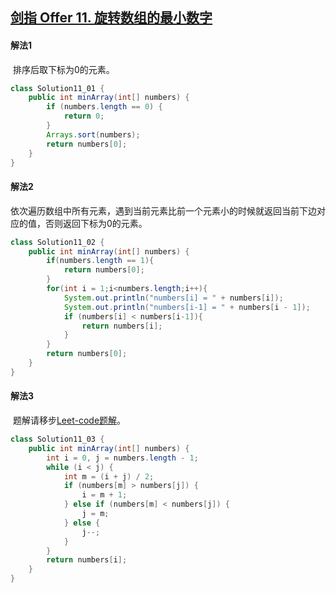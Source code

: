 ## [剑指 Offer 11. 旋转数组的最小数字](https://leetcode-cn.com/problems/xuan-zhuan-shu-zu-de-zui-xiao-shu-zi-lcof/)

#### 解法1

​		排序后取下标为0的元素。

````java
class Solution11_01 {
    public int minArray(int[] numbers) {
        if (numbers.length == 0) {
            return 0;
        }
        Arrays.sort(numbers);
        return numbers[0];
    }
}
````

#### 解法2

​		依次遍历数组中所有元素，遇到当前元素比前一个元素小的时候就返回当前下边对应的值，否则返回下标为0的元素。

````java
class Solution11_02 {
    public int minArray(int[] numbers) {
        if(numbers.length == 1){
            return numbers[0];
        }
        for(int i = 1;i<numbers.length;i++){
            System.out.println("numbers[i] = " + numbers[i]);
            System.out.println("numbers[i-1] = " + numbers[i - 1]);
            if (numbers[i] < numbers[i-1]){
                return numbers[i];
            }
        }
        return numbers[0];
    }
}
````

#### 解法3

​		题解请移步[Leet-code题解](https://leetcode-cn.com/problems/xuan-zhuan-shu-zu-de-zui-xiao-shu-zi-lcof/solution/mian-shi-ti-11-xuan-zhuan-shu-zu-de-zui-xiao-shu-3/)。

````java
class Solution11_03 {
    public int minArray(int[] numbers) {
        int i = 0, j = numbers.length - 1;
        while (i < j) {
            int m = (i + j) / 2;
            if (numbers[m] > numbers[j]) {
                i = m + 1;
            } else if (numbers[m] < numbers[j]) {
                j = m;
            } else {
                j--;
            }
        }
        return numbers[i];
    }
}
````



